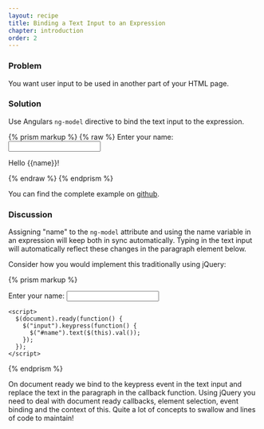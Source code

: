 ```yaml
---
layout: recipe
title: Binding a Text Input to an Expression
chapter: introduction
order: 2
---
```

### Problem
You want user input to be used in another part of your HTML page.

### Solution
Use Angulars `ng-model` directive to bind the text input to the expression.

{% prism markup %}
{% raw %}
Enter your name: <input type="text" ng-model="name"></input>
<p>Hello {{name}}!</p>
{% endraw %}
{% endprism %}

You can find the complete example on [github](https://github.com/fdietz/recipes-with-angular-js-examples/tree/master/chapter1/recipe2).

### Discussion
Assigning "name" to the `ng-model` attribute and using the name variable in an expression will keep both in sync automatically. Typing in the text input will automatically reflect these changes in the paragraph element below.

Consider how you would implement this traditionally using jQuery:

{% prism markup %}
<html>
  <head>
    <script src="http://code.jquery.com/jquery.min.js"></script>
  </head>
  <body>
    Enter your name: <input type="text"></input>
    <p id="name"></p>

    <script>
      $(document).ready(function() {
        $("input").keypress(function() {
          $("#name").text($(this).val());
        });
      });
    </script>

  </body>
</html>
{% endprism %}

On document ready we bind to the keypress event in the text input and replace the text in the paragraph in the callback function. Using jQuery you need to deal with document ready callbacks, element selection, event binding and the context of this. Quite a lot of concepts to swallow and lines of code to maintain!
